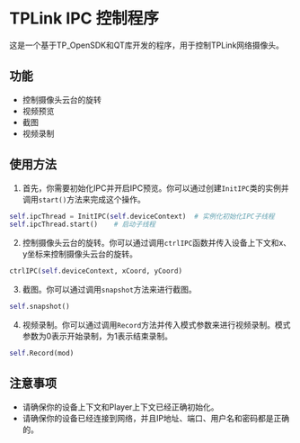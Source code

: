 # TPLink IPC 控制程序

这是一个基于TP_OpenSDK和QT库开发的程序，用于控制TPLink网络摄像头。

## 功能

- 控制摄像头云台的旋转
- 视频预览
- 截图
- 视频录制

## 使用方法

1. 首先，你需要初始化IPC并开启IPC预览。你可以通过创建`InitIPC`类的实例并调用`start()`方法来完成这个操作。

```python
self.ipcThread = InitIPC(self.deviceContext)  # 实例化初始化IPC子线程
self.ipcThread.start()    # 启动子线程
```

2. 控制摄像头云台的旋转。你可以通过调用`ctrlIPC`函数并传入设备上下文和x、y坐标来控制摄像头云台的旋转。

```python
ctrlIPC(self.deviceContext, xCoord, yCoord)
```

3. 截图。你可以通过调用`snapshot`方法来进行截图。

```python
self.snapshot()
```

4. 视频录制。你可以通过调用`Record`方法并传入模式参数来进行视频录制。模式参数为0表示开始录制，为1表示结束录制。

```python
self.Record(mod)
```

## 注意事项

- 请确保你的设备上下文和Player上下文已经正确初始化。
- 请确保你的设备已经连接到网络，并且IP地址、端口、用户名和密码都是正确的。
